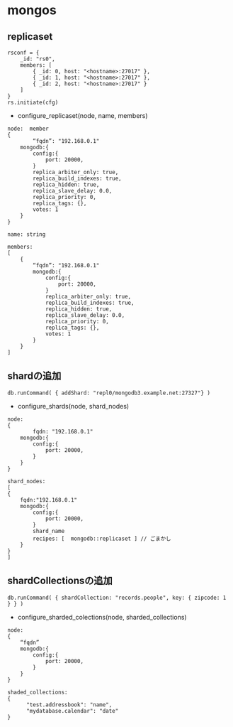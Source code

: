 # mongos

## replicaset
```
rsconf = {
    _id: "rs0",
    members: [
        { _id: 0, host: "<hostname>:27017" },
        { _id: 1, host: "<hostname>:27017" },        
        { _id: 2, host: "<hostname>:27017" }
    ]
}
rs.initiate(cfg)
```

* configure_replicaset(node, name, members)

```
node:  member
{
    	“fqdn”: "192.168.0.1"
	mongodb:{
		config:{
			port: 20000,
		} 
		replica_arbiter_only: true,  
		replica_build_indexes: true,
		replica_hidden: true,
		replica_slave_delay: 0.0,
		replica_priority: 0, 
		replica_tags: {},
		votes: 1
	}
}

name: string

members: 
[
    {
    	“fqdn”: "192.168.0.1"
    	mongodb:{
    		config:{
    			port: 20000,
    		} 
    		replica_arbiter_only: true,  
    		replica_build_indexes: true,
    		replica_hidden: true,
    		replica_slave_delay: 0.0,
    		replica_priority: 0, 
    		replica_tags: {},
    		votes: 1
    	}
    }
]
```

## shardの追加
```
db.runCommand( { addShard: "repl0/mongodb3.example.net:27327"} )
```

* configure_shards(node, shard_nodes)

```
node:
{
    	fqdn: "192.168.0.1"
	mongodb:{
		config:{
			port: 20000,
		} 
	}
}

shard_nodes: 
[
{
	fqdn:"192.168.0.1"
	mongodb:{
		config:{
			port: 20000,
		} 
		shard_name
		recipes: [  mongodb::replicaset ] // ごまかし
	}
}
]
```

## shardCollectionsの追加
```
db.runCommand( { shardCollection: "records.people", key: { zipcode: 1 } } )
```

* configure_sharded_colections(node, sharded_collections)

```
node:
{
	“fqdn”
	mongodb:{
		config:{
			port: 20000,
		} 
	}
}

shaded_collections:
{
      "test.addressbook": "name",
      "mydatabase.calendar": "date"
}
```




